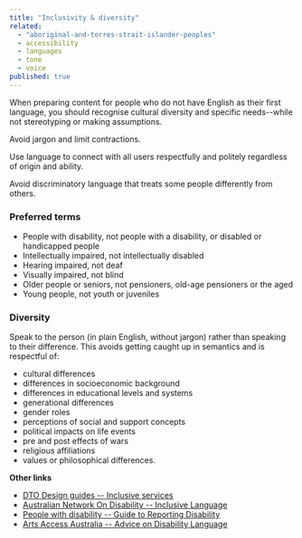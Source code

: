```yaml
---
title: "Inclusivity & diversity"
related: 
  - "aboriginal-and-torres-strait-islander-peoples"
  - accessibility
  - languages
  - tone
  - voice
published: true
---
```


When preparing content for people who do not have English as their first language, you should recognise cultural diversity and specific needs--while not stereotyping or making assumptions.

Avoid jargon and limit contractions.

Use language to connect with all users respectfully and politely regardless of origin and ability.

Avoid discriminatory language that treats some people differently from others.

### Preferred terms

- People with disability, not people with a disability, or disabled or handicapped people
- Intellectually impaired, not intellectually disabled
- Hearing impaired, not deaf
- Visually impaired, not blind
- Older people or seniors, not pensioners, old-age pensioners or the aged
- Young people, not youth or juveniles

### Diversity

Speak to the person (in plain English, without jargon) rather than speaking to their difference. This avoids getting caught up in semantics and is respectful of:

- cultural differences
- differences in socioeconomic background
- differences in educational levels and systems
- generational differences
- gender roles
- perceptions of social and support concepts
- political impacts on life events
- pre and post effects of wars
- religious affiliations
- values or philosophical differences.

**Other links**

- [DTO Design guides -- Inclusive services](https://www.dto.gov.au/standard/design-guides/inclusive-services/)
- [Australian Network On Disability -- Inclusive Language](http://www.and.org.au/pages/inclusive-language.html)
- [People with disability -- Guide to Reporting Disability](http://pwd.org.au/library/guide-to-reporting-disability.html)
- [Arts Access Australia -- Advice on Disability Language](http://www.artsaccessaustralia.org/resources/advice-sheets/63-aaa-advice-on-disability-language)
